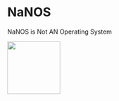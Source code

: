 # NaNOS
NaNOS is Not AN Operating System
<!-- !["alternative text"](https://github.com/T0KAM4K/NaNOS/blob/main/kernel.jpeg?raw=true){width: 50%} -->
<img src="(https://github.com/T0KAM4K/NaNOS/blob/main/kernel.jpeg?raw=true" style=" width:120px ; height:120px "  >
